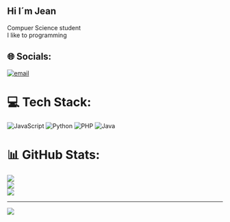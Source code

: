 ## Hi I´m Jean

Compuer Science student <br/>
I like to programming <br/>


## 🌐 Socials:
[![email](https://img.shields.io/badge/Email-D14836?logo=gmail&logoColor=white)](mailto:jeancardona3124@gmail.com) 

# 💻 Tech Stack:
![JavaScript](https://img.shields.io/badge/javascript-%23323330.svg?style=for-the-badge&logo=javascript&logoColor=%23F7DF1E) ![Python](https://img.shields.io/badge/python-3670A0?style=for-the-badge&logo=python&logoColor=ffdd54) ![PHP](https://img.shields.io/badge/php-%23777BB4.svg?style=for-the-badge&logo=php&logoColor=white) ![Java](https://img.shields.io/badge/java-%23ED8B00.svg?style=for-the-badge&logo=openjdk&logoColor=white)
# 📊 GitHub Stats:
![](https://github-readme-stats.vercel.app/api?username=sXik&theme=dark&hide_border=false&include_all_commits=false&count_private=false)<br/>
![](https://nirzak-streak-stats.vercel.app/?user=sXik&theme=dark&hide_border=false)<br/>
![](https://github-readme-stats.vercel.app/api/top-langs/?username=sXik&theme=dark&hide_border=false&include_all_commits=false&count_private=false&layout=compact)

---
[![](https://visitcount.itsvg.in/api?id=sXik&icon=0&color=0)](https://visitcount.itsvg.in)

<!-- Proudly created with GPRM ( https://gprm.itsvg.in ) -->
